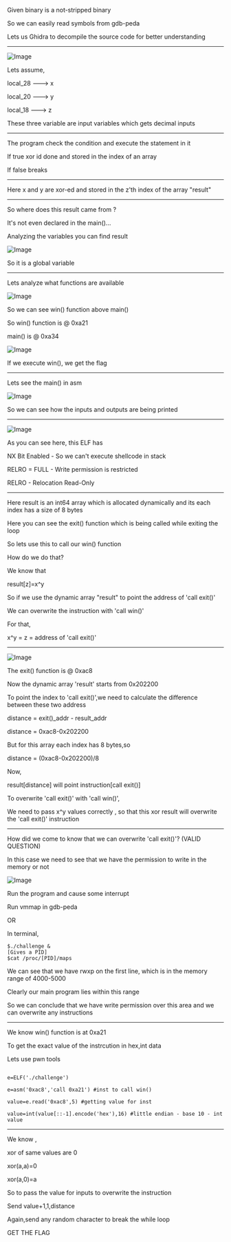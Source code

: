 Given binary is a not-stripped binary

So we can easily read symbols from gdb-peda

Lets us Ghidra to decompile the source code for better understanding

-----

![Image](main.png)

Lets assume,

local_28 ---> x

local_20 ---> y

local_18 ---> z

These three variable are input variables which gets decimal inputs

-----

The program check the condition and execute the statement in it

If true xor id done and stored in the index of an array

If false breaks

-----

Here x and y are xor-ed and stored in the z'th index of the array "result"

-----

So where does this result came from ?

It's not even declared in the main()...

Analyzing the variables you can find result

![Image](result.png)

So it is a global variable

-----

Lets analyze what functions are available

![Image](func.png)

So we can see win() function above main()

So win() function is @ 0xa21

main() is @ 0xa34

![Image](win.png)

If we execute win(), we get the flag

-----

Lets see the main() in asm

![Image](strings.png)

So we can see how the inputs and outputs are being printed

------


![Image](checksec.png)

As you can see here, this ELF has 

NX Bit Enabled - So we can't execute shellcode in stack

RELRO = FULL - Write permission is restricted

RELRO - Relocation Read-Only

-----

Here result is an int64 array which is allocated dynamically and its each index has a size of 8 bytes

Here you can see the exit() function which is being called while exiting the loop

So lets use this to call our win() function

How do we do that?

We know that

result[z]=x^y

So if we use the dynamic array "result" to point the address of 'call exit()'

We can overwrite the instruction with 'call win()'

For that,

x^y = z = address of 'call exit()'

-----

![Image](exit.png)

The exit() function is @ 0xac8

Now the dynamic array 'result' starts from 0x202200

To point the index to 'call exit()',we need to calculate the difference between these two address

distance = exit()_addr - result_addr

distance = 0xac8-0x202200

But for this array each index has 8 bytes,so

distance = (0xac8-0x202200)/8

Now,

result[distance] will point instruction[call exit()]

To overwrite 'call exit()' with 'call win()',

We need to pass x^y values correctly , so that this xor result will overwrite the 'call exit()' instruction

-----

How did we come to know that we can overwrite 'call exit()'? (VALID QUESTION)

In this case we need to see that we have the permission to write in the memory or not

![Image](vmmap.png)

Run the program and cause some interrupt

Run vmmap in gdb-peda

OR

In terminal,

```
$./challenge &
[Gives a PID]
$cat /proc/[PID]/maps
```

We can see that we have rwxp on the first line, which is in the memory range of 4000-5000

Clearly our main program lies within this range

So we can conclude that we have write permission over this area and we can overwrite any instructions

-----

We know win() function is at 0xa21

To get the exact value of the instrcution in hex,int data

Lets use pwn tools

```

e=ELF('./challenge')

e=asm('0xac8','call 0xa21') #inst to call win()

value=e.read('0xac8',5) #getting value for inst

value=int(value[::-1].encode('hex'),16) #little endian - base 10 - int value

```

-----

We know ,

xor of same values are 0

xor(a,a)=0

xor(a,0)=a

So to pass the value for inputs to overwrite the instruction

Send value+1,1,distance

Again,send any random character to break the while loop

GET THE FLAG




